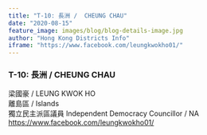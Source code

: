 ```yaml
---
title: "T-10: 長洲 /  CHEUNG CHAU"
date: "2020-08-15"
feature_image: images/blog/blog-details-image.jpg
author: "Hong Kong Districts Info"
iframe: "https://www.facebook.com/leungkwokho01/"
---
```


### T-10: 長洲 /  CHEUNG CHAU  
梁國豪 /  LEUNG KWOK HO  
離島區 / Islands  
獨立民主派區議員 Independent Democracy Councillor / NA  
https://www.facebook.com/leungkwokho01/
